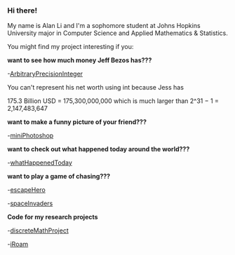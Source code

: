 ### Hi there! 

My name is Alan Li and I'm a sophomore student at Johns Hopkins University major in Computer Science and Applied Mathematics & Statistics. 

You might find my project interesting if you:

**want to see how much money Jeff Bezos has???** 
  
  -[ArbitraryPrecisionInteger](https://github.com/tottiliyt/ArbitraryPrecisionInteger)
  
  You can't represent his net worth using int because Jess has
  
  175.3 Billion USD = 175,300,000,000 which is much larger than 2^31 − 1 = 2,147,483,647 

**want to make a funny picture of your friend???** 
  
  -[miniPhotoshop](https://github.com/tottiliyt/miniPhotoshop)

**want to check out what happened today around the world???** 
  
  -[whatHappenedToday](https://github.com/tottiliyt/whatHappenedToday)

**want to play a game of chasing???** 
  
  -[escapeHero](https://github.com/tottiliyt/escapeHero)
  
  -[spaceInvaders](https://github.com/tottiliyt/spaceInvaders)



**Code for my research projects**

  -[discreteMathProject](https://github.com/tottiliyt/discreteMathProject)
  
  -[iRoam](https://github.com/tottiliyt/iRoam)
